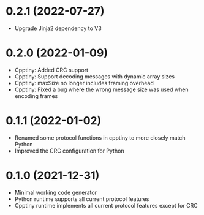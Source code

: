 # 0.2.1 (2022-07-27)
 - Upgrade Jinja2 dependency to V3

# 0.2.0 (2022-01-09)
 - Cpptiny: Added CRC support
 - Cpptiny: Support decoding messages with dynamic array sizes
 - Cpptiny: maxSize no longer includes framing overhead
 - Cpptiny: Fixed a bug where the wrong message size was used when encoding frames

# 0.1.1 (2022-01-02)
 - Renamed some protocol functions in cpptiny to more closely match Python
 - Improved the CRC configuration for Python

# 0.1.0 (2021-12-31)
 - Minimal working code generator
 - Python runtime supports all current protocol features
 - Cpptiny runtime implements all current protocol features except for CRC
